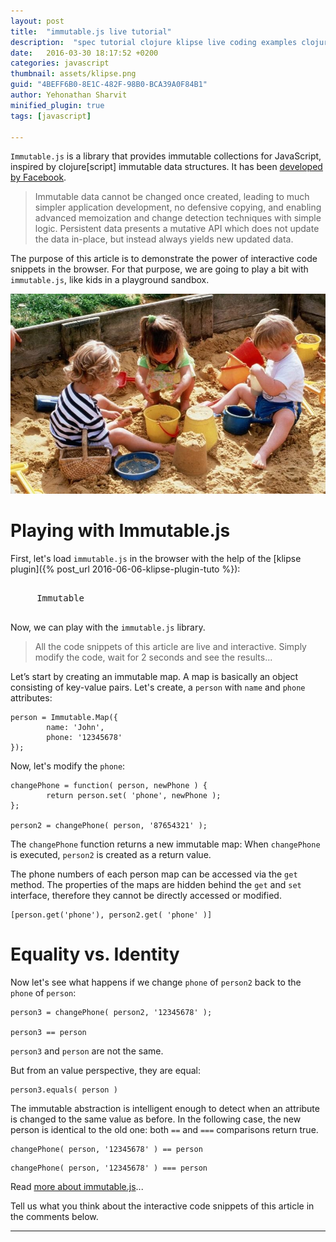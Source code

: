 ```yaml
---
layout: post
title:  "immutable.js live tutorial"
description:  "spec tutorial clojure klipse live coding examples clojurescript cljs"
date:   2016-03-30 18:17:52 +0200
categories: javascript
thumbnail: assets/klipse.png
guid: "4BEFF6B0-8E1C-482F-98B0-BCA39A0F84B1"
author: Yehonathan Sharvit
minified_plugin: true
tags: [javascript]

---
```


`Immutable.js` is a library that provides immutable collections for JavaScript, inspired by clojure[script] immutable data structures. It has been [developed by Facebook](https://facebook.github.io/immutable-js/).

> Immutable data cannot be changed once created, leading to much simpler application development, no defensive copying, and enabling advanced memoization and change detection techniques with simple logic. Persistent data presents a mutative API which does not update the data in-place, but instead always yields new updated data.


The purpose of this article is to demonstrate the power of interactive code snippets in the browser. For that purpose, we are going to play a bit with `immutable.js`, like kids in a playground sandbox.

![Sandbox](/assets/playground.jpg)

# Playing with Immutable.js 

First, let's load `immutable.js` in the browser with the help of the [klipse plugin]({% post_url 2016-06-06-klipse-plugin-tuto %}):

<pre>
<div class="language-klipse-eval-js" data-external-libs="immutable">
     Immutable
</div>
</pre>

Now, we can play with the `immutable.js` library.

>All the code snippets of this article are live and interactive. Simply modify the code, wait for 2 seconds and see the results...


Let’s start by creating an immutable map. A map is basically an object consisting of key-value pairs.
Let's create, a `person` with `name` and `phone` attributes:

~~~klipse-eval-js
person = Immutable.Map({ 
        name: 'John', 
        phone: '12345678'
});
~~~

Now, let's modify the `phone`:

~~~klipse-eval-js
changePhone = function( person, newPhone ) {
        return person.set( 'phone', newPhone );
};

person2 = changePhone( person, '87654321' );
~~~

The `changePhone` function returns a new immutable map: When `changePhone` is executed, `person2` is created as a return value.


The phone numbers of each person map can be accessed via the `get` method. The properties of the maps are hidden behind the `get` and `set` interface, therefore they cannot be directly accessed or modified.

~~~klipse-eval-js
[person.get('phone'), person2.get( 'phone' )]
~~~

# Equality vs. Identity

Now let's see what happens if we change `phone` of `person2` back to the `phone` of `person`:

~~~klipse-eval-js
person3 = changePhone( person2, '12345678' );

person3 == person
~~~

`person3` and `person` are not the same.

But from an value perspective, they are equal:

~~~klipse-eval-js
person3.equals( person )

~~~

The immutable abstraction is intelligent enough to detect when an attribute is changed to the same value as before. In the following case, the new person is identical to the old one: both `==` and `===` comparisons return true.

~~~klipse-eval-js
changePhone( person, '12345678' ) == person
~~~

~~~klipse-eval-js
changePhone( person, '12345678' ) === person
~~~


Read [more about immutable.js](https://facebook.github.io/immutable-js/)...

Tell us what you think about the interactive code snippets of this article in the comments below.

---
[app-url]: http://app.klipse.tech?blog=klipse

